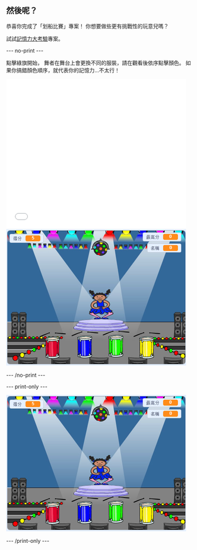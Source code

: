 ## 然後呢？

恭喜你完成了「划船比賽」專案！ 你想要做些更有挑戰性的玩意兒嗎？

試試[記憶力大考驗](https://projects.raspberrypi.org/en/projects/memory?utm_source=pathway&utm_medium=whatnext&utm_campaign=projects)專案。

\--- no-print \---

點擊綠旗開始， 舞者在舞台上會更換不同的服裝，請在觀看後依序點擊顏色。 如果你搞錯顏色順序，就代表你的記憶力…不太行！

<div class="scratch-preview">
  <iframe allowtransparency="true" width="485" height="402" src="//scratch.mit.edu/projects/embed/284452634/?autostart=false" frameborder="0" allowfullscreen scrolling="no" mark="crwd-mark"></iframe> <img src="images/memory-screenshot.png" />
</div>

\--- /no-print \---

\--- print-only \---

![已完成遊戲的截圖](images/memory-screenshot.png)

\--- /print-only \---